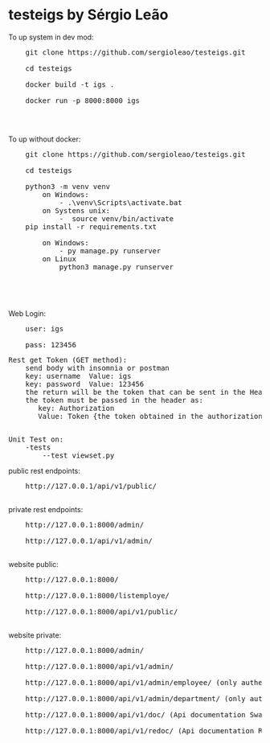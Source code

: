 # testeigs by Sérgio Leão
<p> 
To up system in dev mod: <br>
    <pre>
    git clone https://github.com/sergioleao/testeigs.git <br>
    cd testeigs  <br>
    docker build -t igs .  <br>
    docker run -p 8000:8000 igs</p>
    </pre>
    
<p> 
To up without docker: <br>
    <pre>
    git clone https://github.com/sergioleao/testeigs.git <br>
    cd testeigs  <br>
    python3 -m venv venv
        on Windows:
            - .\venv\Scripts\activate.bat
        on Systens unix:
            -  source venv/bin/activate
    pip install -r requirements.txt   <br>
        on Windows:
            - py manage.py runserver
        on Linux
            python3 manage.py runserver
    </p>
    </pre>


Web Login:
 <pre>
    user: igs <br>
    pass: 123456</pre>
<pre>
Rest get Token (GET method):
    send body with insomnia or postman
    key: username  Value: igs 
    key: password  Value: 123456 
    the return will be the token that can be sent in the Header to access private endpoints through REST requests
    the token must be passed in the header as:
       key: Authorization
       Value: Token {the token obtained in the authorization endpoint request (api-token-auth)}

</pre>
<pre>
Unit Test on:
    -tests
        --test_viewset.py
</pre>

public rest endpoints:<br>
<pre>
    http://127.0.0.1/api/v1/public/ <br>
</pre>
private rest endpoints: <br>
<pre>
    http://127.0.0.1:8000/admin/ <br>
    http://127.0.0.1/api/v1/admin/ <br>
</pre>
website public: <br> 
<pre>
    http://127.0.0.1:8000/ <br>
    http://127.0.0.1:8000/listemploye/ <br>
    http://127.0.0.1:8000/api/v1/public/  <br>
</pre>
website private: <br>
<pre>
    http://127.0.0.1:8000/admin/ <br>
    http://127.0.0.1:8000/api/v1/admin/ <br>
    http://127.0.0.1:8000/api/v1/admin/employee/ (only authenticated) <br>
    http://127.0.0.1:8000/api/v1/admin/department/ (only authenticated) <br>
    http://127.0.0.1:8000/api/v1/doc/ (Api documentation Swagger) <br>
    http://127.0.0.1:8000/api/v1/redoc/ (Api documentation RedDoc) <br>
</pre>
    



